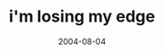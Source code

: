 ---
layout: base.njk
title : 'i&#39;m losing my edge' 
view_title : 'i&#39;m losing my edge' 
year : '2004' 
date : '2004-08-04' 
img_file : '/drawing/imlosingmyedge.png' 
html_file : 'imlosingmyedge' 
next_html : 'letstakeawalk.html' 
year_order : '148' 
permalink : "title/{{html_file}}.html"
---